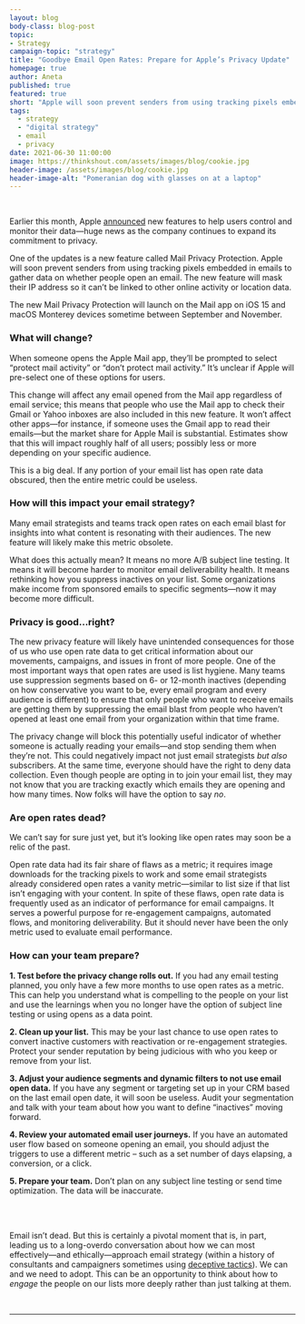 ```yaml
---
layout: blog
body-class: blog-post
topic: 
- Strategy 
campaign-topic: "strategy"
title: "Goodbye Email Open Rates: Prepare for Apple’s Privacy Update"
homepage: true
author: Aneta
published: true
featured: true
short: "Apple will soon prevent senders from using tracking pixels embedded in emails to gather data on whether people open an email. This is a big deal. If any portion of your email list has open rate data obscured, then the entire metric could be useless. How can you prepare?"
tags:
  - strategy
  - "digital strategy"
  - email
  - privacy
date: 2021-06-30 11:00:00
image: https://thinkshout.com/assets/images/blog/cookie.jpg
header-image: /assets/images/blog/cookie.jpg
header-image-alt: "Pomeranian dog with glasses on at a laptop"
---
```

<br>

Earlier this month, Apple [announced](https://www.apple.com/newsroom/2021/06/apple-advances-its-privacy-leadership-with-ios-15-ipados-15-macos-monterey-and-watchos-8/) new features to help users control and monitor their data—huge news as the company continues to expand its commitment to privacy.
 
One of the updates is a new feature called Mail Privacy Protection. Apple will soon prevent senders from using tracking pixels embedded in emails to gather data on whether people open an email. The new feature will mask their IP address so it can’t be linked to other online activity or location data.
 
The new Mail Privacy Protection will launch on the Mail app on iOS 15 and macOS Monterey devices sometime between September and November.

### What will change?

When someone opens the Apple Mail app, they’ll be prompted to select “protect mail activity” or “don’t protect mail activity.” It’s unclear if Apple will pre-select one of these options for users.
 
This change will affect any email opened from the Mail app regardless of email service; this means that people who use the Mail app to check their Gmail or Yahoo inboxes are also included in this new feature. It won’t affect other apps—for instance, if someone uses the Gmail app to read their emails—but the market share for Apple Mail is substantial. Estimates show that this will impact roughly half of all users; possibly less or more depending on your specific audience.
 
This is a big deal. If any portion of your email list has open rate data obscured, then the entire metric could be useless. 

### How will this impact your email strategy?

Many email strategists and teams track open rates on each email blast for insights into what content is resonating with their audiences. The new feature will likely make this metric obsolete.
 
What does this actually mean? It means no more A/B subject line testing. It means it will become harder to monitor email deliverability health. It means rethinking how you suppress inactives on your list. Some organizations make income from sponsored emails to specific segments—now it may become more difficult.

### Privacy is good…right?

The new privacy feature will likely have unintended consequences for those of us who use open rate data to get critical information about our movements, campaigns, and issues in front of more people. One of the most important ways that open rates are used is list hygiene. Many teams use suppression segments based on 6- or 12-month inactives (depending on how conservative you want to be, every email program and every audience is different) to ensure that only people who want to receive emails are getting them by suppressing the email blast from people who haven’t opened at least one email from your organization within that time frame.
 
The privacy change will block this potentially useful indicator of whether someone is actually reading your emails—and stop sending them when they’re not. This could negatively impact not just email strategists *but also* subscribers. At the same time, everyone should have the right to deny data collection. Even though people are opting in to join your email list, they may not know that you are tracking exactly which emails they are opening and how many times. Now folks will have the option to say *no*. 

### Are open rates dead?

We can’t say for sure just yet, but it’s looking like open rates may soon be a relic of the past. 
 
Open rate data had its fair share of flaws as a metric; it requires image downloads for the tracking pixels to work and some email strategists already considered open rates a vanity metric—similar to list size if that list isn’t engaging with your content. In spite of these flaws, open rate data is frequently used as an indicator of performance for email campaigns. It serves a powerful purpose for re-engagement campaigns, automated flows, and monitoring deliverability. But it should never have been the only metric used to evaluate email performance.

### How can your team prepare?

**1. Test before the privacy change rolls out.**
If you had any email testing planned, you only have a few more months to use open rates as a metric. This can help you understand what is compelling to the people on your list and use the learnings when you no longer have the option of subject line testing or using opens as a data point.

**2. Clean up your list.**
This may be your last chance to use open rates to convert inactive customers with reactivation or re-engagement strategies. Protect your sender reputation by being judicious with who you keep or remove from your list. 

**3. Adjust your audience segments and dynamic filters to not use email open data.** 
If you have any segment or targeting set up in your CRM based on the last email open date, it will soon be useless. Audit your segmentation and talk with your team about how you want to define “inactives” moving forward.

**4. Review your automated email user journeys.** 
If you have an automated user flow based on someone opening an email, you should adjust the triggers to use a different metric – such as a set number of days elapsing, a conversion, or a click.

**5. Prepare your team.**
Don’t plan on any subject line testing or send time optimization. The data will be inaccurate. 

<br>
<br>

Email isn’t dead. But this is certainly a pivotal moment that is, in part, leading us to a long-overdo conversation about how we can most effectively—and ethically—approach email strategy (within a history of consultants and campaigners sometimes using [deceptive tactics](https://www.nytimes.com/2021/06/26/us/politics/recurring-donations-seniors.html)). We can and we need to adopt. This can be an opportunity to think about how to *engage* the people on our lists more deeply rather than just talking at them.

<br>

---
